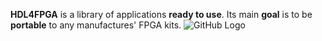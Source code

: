 **HDL4FPGA** is a library of applications **ready to use**. Its main
**goal** is to be **portable** to any manufactures' FPGA kits.
![GitHub Logo](/doc/nuh3adsp.jpg)
